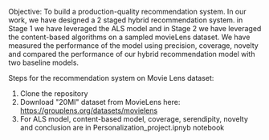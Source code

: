 Objective:
To build a production-quality recommendation system. In our work, we have designed a 2 staged hybrid recommendation system. in Stage 1 we have leveraged the ALS model and in Stage 2 we have leveraged the content-based algorithms on a sampled movieLens dataset. We have measured the performance of the model using precision, coverage, novelty and compared the performance of our hybrid recommendation model with two baseline models.

Steps for the recommendation system on Movie Lens dataset:
1. Clone the repository
2. Download "20MI" dataset from MovieLens here: https://grouplens.org/datasets/movielens
3. For ALS model, content-based model, coverage, serendipity, novelty and conclusion are in Personalization_project.ipnyb notebook

